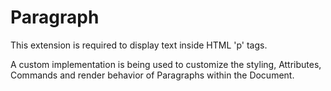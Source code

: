 # Paragraph

This extension is required to display text inside HTML 'p' tags.

A custom implementation is being used to customize the styling, Attributes, Commands and render behavior of Paragraphs within the Document.
